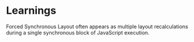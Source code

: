 # Learnings

Forced Synchronous Layout often appears as multiple layout recalculations during a single synchronous block of JavaScript execution.
